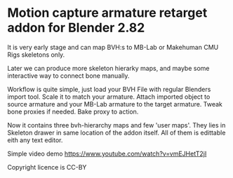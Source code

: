 # Motion capture armature retarget addon for Blender 2.82

It is very early stage and can map BVH:s to MB-Lab or Makehuman CMU Rigs skeletons only. 

Later we can produce more skeleton hierarky maps, and maybe some interactive way to connect bone manually.

Workflow is quite simple, just load your BVH File with regular Blenders import tool. Scale it to match your armature. Attach imported object to source armature and your MB-Lab armature to the target armature. Tweak bone proxies if needed. Bake proxy to action.

Now it contains three bvh-hierarchy maps and few 'user maps'. They lies in Skeleton drawer in same location of the addon itself.
All of them is edittable eith any text editor.

Simple video demo
https://www.youtube.com/watch?v=vmEJHetT2jI

Copyright licence is CC-BY
